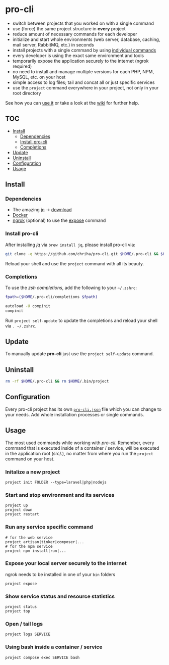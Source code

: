 # pro-cli
- switch between projects that you worked on with a single command
- use (force) the same project structure in **every** project
- reduce amount of necessary commands for each developer
- initialize and start whole environments (web server, database, caching, mail server, RabbitMQ, etc.) in seconds
- install projects with a single command by using [individual commands](https://github.com/chriha/pro-cli/wiki/Using-the-install-command-and-scripts)
- every developer is using the exact same environment and tools
- temporarily expose the application securely to the internet (ngrok required)
- no need to install and manage multiple versions for each PHP, NPM, MySQL, etc. on your host
- simple access to log files; tail and concat all or just specific services
- use the `project` command everywhere in your project, not only in your root directory

See how you can [use it](#usage) or take a look at the [wiki](https://github.com/chriha/pro-cli/wiki) for further help.


## TOC
- [Install](#install)
  - [Dependencies](#dependencies)
  - [Install pro-cli](#install-pro-cli)
  - [Completions](#completions)
- [Update](#update)
- [Uninstall](#uninstall)
- [Configuration](#configuration)
- [Usage](#usage)


## Install
### Dependencies
- The amazing [jq](https://stedolan.github.io/jq/) -> [download](https://stedolan.github.io/jq/download/)
- [Docker](https://docs.docker.com/engine/installation/)
- [ngrok](https://ngrok.com/) (optional) to use the [expose](#expose-your-local-server-securely-to-the-internet) command


### Install pro-cli
After installing *jq* via `brew install jq`, please install pro-cli via:
```bash
git clone -q https://github.com/chriha/pro-cli.git $HOME/.pro-cli && $HOME/.pro-cli/setup.sh
```

Reload your shell and use the `project` command with all its beauty.


### Completions
To use the *zsh completions*, add the following to your `~/.zshrc`:
```bash
fpath=($HOME/.pro-cli/completions $fpath)

autoload -U compinit
compinit
```
Run `project self-update` to update the completions and reload your shell via `. ~/.zshrc`.


## Update
To manually update **pro-cli** just use the `project self-update` command.


## Uninstall
```bash
rm -rf $HOME/.pro-cli && rm $HOME/.bin/project
```


## Configuration
Every pro-cli project has its own [`pro-cli.json`](pro-cli.json) file which you can change to your needs. Add whole installation processes or single commands.


## Usage
The most used commands while working with *pro-cli*. Remember, every command that is executed inside of a container / service, will be executed in the application root (src/.), no matter from where you run the `project` command on your host.

### Initalize a new project
```shell
project init FOLDER --type=laravel|php|nodejs
```

### Start and stop environment and its services
```shell
project up
project down
project restart
```

### Run any service specific command
```shell
# for the web service
project artisan|tinker|composer|...
# for the npm service
project npm install|run|...
```

### Expose your local server securely to the internet
ngrok needs to be installed in one of your `bin` folders
```shell
project expose
```

### Show service status and resource statistics
```shell
project status
project top
```

### Open / tail logs
```shell
project logs SERVICE
```

### Using bash inside a container / service
```shell
project compose exec SERVICE bash
```
